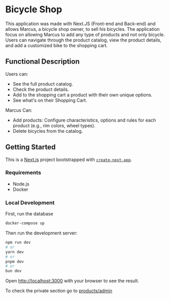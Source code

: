 # Bicycle Shop

This application was made with Next.JS (Front-end and Back-end) and allows Marcus, a bicycle shop owner, to sell his bicycles. The application focus on allowing Marcus to add any type of products and not only bicycle. Users can navigate through the product catalog, view the product details, and add a customized bike to the shopping cart.  

## Functional Description
Users can:
- See the full product catalog.
- Check the product details.
- Add to the shopping cart a product with their own unique options. 
- See what's on their Shopping Cart.

Marcus Can:
- Add products: Configure characteristics, options and rules for each product (e.g., rim colors, wheel types).
- Delete bicycles from the catalog.


## Getting Started

This is a [Next.js](https://nextjs.org) project bootstrapped with [`create-next-app`](https://nextjs.org/docs/app/api-reference/cli/create-next-app).

### Requirements
- Node.js
- Docker

### Local Development

First, run the database 
```bash
docker-compose up
```
Then run the development server:

```bash
npm run dev
# or
yarn dev
# or
pnpm dev
# or
bun dev
```

Open [http://localhost:3000](http://localhost:3000) with your browser to see the result.

To check the private section go to [products/admin](http://localhost:3000/products/admin)

